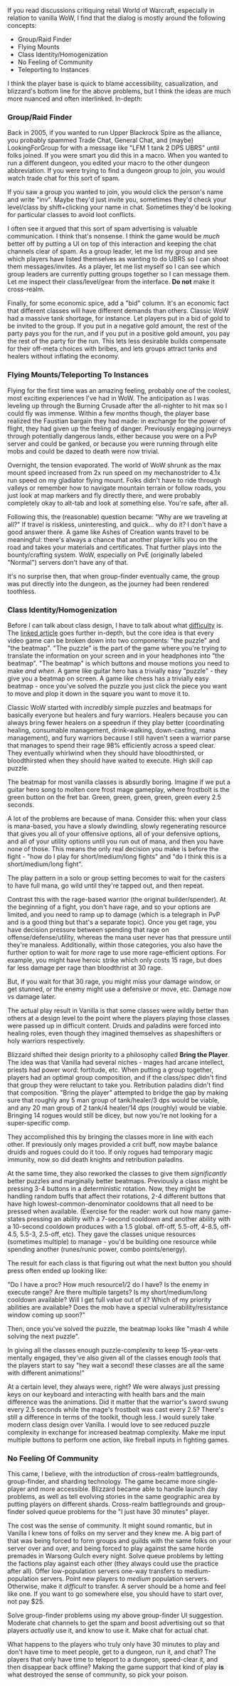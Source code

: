 If you read discussions critiquing retail World of Warcraft, especially in
relation to vanilla WoW, I find that the dialog is mostly around the following
concepts:

* Group/Raid Finder
* Flying Mounts
* Class Identity/Homogenization
* No Feeling of Community
* Teleporting to Instances

I think the player base is quick to blame accessibility, casualization, and
blizzard's bottom line for the above problems, but I think the ideas are much
more nuanced and often interlinked. In-depth:

### Group/Raid Finder
Back in 2005, if you wanted to run Upper Blackrock Spire as the alliance, you
probably spammed Trade Chat, General Chat, and (maybe) LookingForGroup for with
a message like "LFM 1 tank 2 DPS UBRS" until folks joined. If you were smart you
did this in a macro. When you wanted to run a different dungeon, you edited your
macro to the other dungeon abbreviation. If you were trying to find a dungeon
group to join, you would watch trade chat for this sort of spam.

If you saw a group you wanted to join, you would click the person's name and
write "inv". Maybe they'd just invite you, sometimes they'd check your
level/class by shift+clicking your name in chat. Sometimes they'd be looking for
particular classes to avoid loot conflicts.

I often see it argued that this sort of spam advertising is valuable
communication. I think that's nonsense. I think the game would be *much* better
off by putting a UI on top of this interaction and keeping the chat channels clear
of spam. As a group leader, let me list my group and see which players have
listed themselves as wanting to do UBRS so I can shoot them
messages/invites. As a player, let me list myself so I can see which group
leaders are currently putting groups together so I can message them. Let me
inspect their class/level/gear from the interface. **Do not** make it cross-realm.

Finally, for some economic spice, add a "bid" column. It's an economic fact
that different classes will have different demands than others. Classic WoW had
a massive tank shortage, for instance. Let players put in a bid of gold to be
invited to the group. If you put in a negative gold amount, the rest of the
party pays you for the run, and if you put in a positive gold amount, you pay
the rest of the party for the run. This lets less desirable builds compensate
for their off-meta choices with bribes, and lets groups attract tanks and healers
without inflating the economy.

### Flying Mounts/Teleporting To Instances
Flying for the first time was an amazing feeling, probably one of the coolest,
most exciting experiences I've had in WoW. The anticipation as I was leveling
up through the Burning Crusade after the all-nighter to hit max so I could fly
was immense. Within a few months though, the player base realized the Faustian
bargain they had made: in exchange for the power of flight, they had given up
the feeling of danger. Previously engaging journeys through potentially
dangerous lands, either because you were on a PvP server and could be ganked,
or because you were running through elite mobs and could be dazed to death were
now trivial.

Overnight, the tension evaporated. The world of WoW shrunk as the max mount
speed increased from 2x run speed on my mechanostrider to 4.1x run speed
on my gladiator flying mount. Folks didn't have to ride through valleys
or remember how to navigate mountain terrain or follow roads, you just look at
map markers and fly directly there, and were probably completely okay to
alt-tab and look at something else. You're safe, after all.

Following this, the (reasonable) question became: "Why are we traveling at all?"
If travel is riskless, uninteresting, and quick... why do it? I don't have a
good answer there. A game like Ashes of Creation wants travel to be meaningful:
there's always a chance that another player kills you on the road and takes
your materials and certificates. That further plays into the bounty/crafting
system. WoW, especially on PvE (originally labeled "Normal") servers don't
have any of that.

It's no surprise then, that when group-finder eventually came, the group was put
directly into the dungeon, as the journey had been rendered toothless.

### Class Identity/Homogenization
Before I can talk about class design, I have to talk about what
[difficulty](/posts/what-is-difficulty) is. The [linked
article](/posts/what-is-difficulty) goes further in-depth, but the core idea is
that every video game can be broken down into two components: "the puzzle" and
"the beatmap". "The puzzle" is the part of the game where you're trying to
translate the information on your screen and in your headphones into "the
beatmap". "The beatmap" is which buttons and mouse motions you need to make
*and when*. A game like guitar hero has a trivially easy "puzzle" - they
give you a beatmap on screen. A game like chess has a trivially easy
beatmap - once you've solved the puzzle you just click the piece you want to
move and plop it down in the square you want to move it to.

Classic WoW started with *incredibly* simple puzzles and beatmaps for
basically everyone but healers and fury warriors. Healers because you can always
bring fewer healers on a speedrun if they play better (coordinating healing,
consumable management, drink-walking, down-casting, mana management), and fury
warriors because I still haven't seen a warrior parse that manages to spend
their rage 98% efficiently across a speed clear. They eventually whirlwind when
they should have bloodthirsted, or bloodthirsted when they should have waited to
execute. High skill cap puzzle.

The beatmap for most vanilla classes is absurdly boring. Imagine if we put a
guitar hero song to molten core frost mage gameplay, where frostbolt is the
green button on the fret bar. Green, green, green, green, green every 2.5
seconds.

A lot of the problems are because of mana. Consider this: when your class is
mana-based, you have a slowly dwindling, slowly regenerating resource that
gives you all of your offensive options, all of your defensive options, and all
of your utility options until you run out of mana, and then you have none of
those. This means the only real decision you make is before the fight - "how do
I play for short/medium/long fights" and "do I think this is a
short/medium/long fight".

The play pattern in a solo or group setting becomes to wait for the casters to
have full mana, go wild until they're tapped out, and then repeat.

Contrast this with the rage-based warrior (the original builder/spender). At the
beginning of a fight, you don't have rage, and so your options are limited, and
you need to ramp up to damage (which is a telegraph in PvP and is a good thing
but that's a separate topic). Once you get rage, you have decision pressure
between spending that rage on offense/defense/utility, whereas the mana user
never has that pressure until they're manaless. Additionally, within those
categories, you also have the further option to wait for *more* rage to use more
rage-efficient options. For example, you might have heroic strike which only
costs 15 rage, but does far less damage per rage than bloodthrist at 30 rage.

But, if you wait for that 30 rage, you might miss your damage window, or get
stunned, or the enemy might use a defensive or move, etc. Damage now vs damage
later.

The actual play result in Vanilla is that some classes were wildly better than
others at a design level to the point where the players playing those classes
were passed up in difficult content. Druids and paladins were forced into
healing roles, even though they imagined themselves as shapeshifters or holy
warriors respectively.

Blizzard shifted their design priority to a philosophy called **Bring the
Player**. The idea was that Vanilla had several niches - mages had arcane
intellect, priests had power word: fortitude, etc. When putting a group together,
players had an optimal group composition, and if the class/spec didn't find that
group they were reluctant to take you. Retribution paladins didn't find that
composition. "Bring the player" attempted to bridge the gap by making sure that
roughly any 5 man group of tank/healer/3 dps would be viable, and any 20 man
group of 2 tank/4 healer/14 dps (roughly) would be viable. Bringing 14 rogues
would still be dicey, but now you're not looking for a super-specific comp.

They accomplished this by bringing the classes more in line with each other. If
previously only mages provided a crit buff, now maybe balance druids and rogues
could do it too. If only rogues had temporary magic immunity, now so did
death knights and retribution paladins.

At the same time, they also reworked the classes to give them *significantly*
better puzzles and marginally better beatmaps. Previously a class might be
pressing 3-4 buttons in a deterministic rotation. Now, they might be handling
random buffs that affect their rotations, 2-4 different buttons that have high
lowest-common-denominator cooldowns that all need to be pressed when available.
(Exercise for the reader: work out how many game-states pressing an ability
with a 7-second cooldown and another ability with a 10-second cooldown produces
with a 1.5 global. off-off, 5.5-off, 4-8.5, off-4.5, 5.5-3, 2.5-off, etc). They
gave the classes unique resources (sometimes multiple) to manage - you'd be
building one resource while spending another (runes/runic power, combo
points/energy).

The result for each class is that figuring out what the next button you
should press often ended up looking like:

"Do I have a proc? How much resource1/2 do I have? Is the enemy in execute
range? Are there multiple targets? Is my short/medium/long cooldown available?
Will I get full value out of it? Which of my priority abilities are available?
Does the mob have a special vulnerability/resistance window coming up soon?"

Then, once you've solved the puzzle, the beatmap looks like "mash 4 while
solving the next puzzle".

In giving all the classes enough puzzle-complexity to keep 15-year-vets
mentally engaged, they've also given all of the classes enough *tools* that the
players start to say "hey wait a second! these classes are all the same with
different animations!"

At a certain level, they always were, right? We were always just pressing keys
on our keyboard and interacting with health bars and the main difference was the
animations. Did it matter that the warrior's sword swung every 2.5 seconds
while the mage's frostbolt was cast every 2.5? There's still a difference in
terms of the toolkit, though less. I would surely take modern class design over
Vanilla. I would love to see reduced puzzle complexity in exchange for increased
beatmap complexity. Make me input multiple buttons to perform one action, like
fireball inputs in fighting games.

### No Feeling Of Community
This came, I believe, with the introduction of cross-realm battlegrounds,
group-finder, and sharding technology. The game became more single-player and
more accessible. Blizzard became able to handle launch day problems, as well
as tell evolving stories in the same geographic area by putting players on
different shards. Cross-realm battlegrounds and group-finder solved queue
problems for the "I just have 30 minutes" player.

The cost was the sense of community. It might sound romantic, but in Vanilla I
knew tons of folks on my server and they knew me. A big part of that
was being forced to form groups and guilds with the same folks on your server
over and over, and being forced to play against the same horde premades in
Warsong Gulch every night. Solve queue problems by letting the factions play
against each other (they always could use the practice after all). Offer
low-population servers one-way transfers to medium-population servers. Point
new players to *medium* population servers. Otherwise, make it *difficult* to
transfer. A server should be a home and feel like one. If you want to go
somewhere else, you should have to start over, not pay $25.

Solve group-finder problems using my above group-finder UI suggestion. Moderate
chat channels to get the spam and boost advertising out so that players
*actually* use it, and know to use it. Make chat for actual chat.

What happens to the players who truly only have 30 minutes to play and don't
have time to meet people, get to a dungeon, run it, and chat? The players that
only have time to teleport to a dungeon, speed-clear it, and then disappear back
offline? Making the game support that kind of play **is** what destroyed the
sense of community, so pick your poison.

